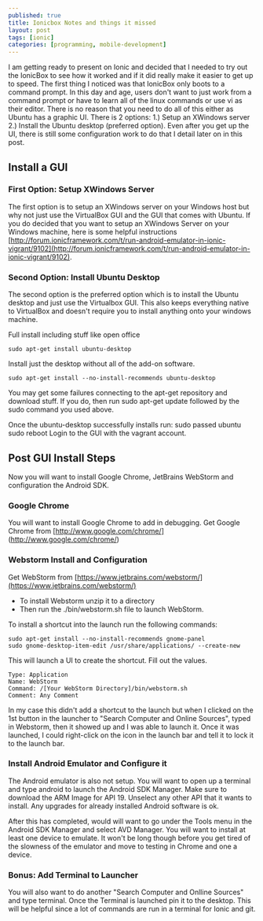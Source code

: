 ```yaml
---
published: true
title: Ionicbox Notes and things it missed
layout: post
tags: [ionic]
categories: [programming, mobile-development]
---
```


I am getting ready to present on Ionic and decided that I needed to try out the IonicBox to see how it worked and if it did really make it easier to get up to speed. The first thing I noticed was that IonicBox only boots to a command prompt.   In this day and age, users don't want to just work from a command prompt or have to learn all of the linux commands or use vi as their editor.  There is no reason that you need to do all of this either as Ubuntu has a graphic UI.  There is 2 options:  1.) Setup an XWindows server 2.) Install the Ubuntu desktop (preferred option).  Even after you get up the UI, there is still some configuration work to do that I detail later on in this post.

## Install a GUI

### First Option: Setup XWindows Server

The first option is to setup an XWindows server on your Windows host but why not just use the VirtualBox GUI and the GUI that comes with Ubuntu.  If you do decided that you want to setup an XWindows Server on your Windows machine, here is some helpful instructions [http://forum.ionicframework.com/t/run-android-emulator-in-ionic-vigrant/9102](http://forum.ionicframework.com/t/run-android-emulator-in-ionic-vigrant/9102).  

### Second Option: Install Ubuntu Desktop

The second option is the preferred option which is to install the Ubuntu desktop and just use the Virtualbox GUI.  This also keeps everything native to VirtualBox and doesn't require you to install anything onto your windows machine.

Full install including stuff like open office
	
	sudo apt-get install ubuntu-desktop
    
Install just the desktop without all of the add-on software.

	sudo apt-get install --no-install-recommends ubuntu-desktop
    
You may get some failures connecting to the apt-get repository and download stuff.  If you do, then run sudo apt-get update followed by the sudo command you used above.


Once the ubuntu-desktop successfully installs run:
	sudo passed ubuntu 
	sudo reboot
	Login to the GUI with the vagrant account.

## Post GUI Install Steps

Now you will want to install Google Chrome, JetBrains WebStorm and configuration the Android SDK.

### Google Chrome

You will want to install Google Chrome to add in debugging. Get Google Chrome from [http://www.google.com/chrome/] (http://www.google.com/chrome/)

### Webstorm Install and Configuration

Get WebStorm from [https://www.jetbrains.com/webstorm/](https://www.jetbrains.com/webstorm/)
- To install Webstorm unzip it to a directory
- Then run the ./bin/webstorm.sh file to launch WebStorm.

To install a shortcut into the launch run the following commands:
	
    sudo apt-get install --no-install-recommends gnome-panel
	sudo gnome-desktop-item-edit /usr/share/applications/ --create-new

This will launch a UI to create the shortcut.  Fill out the values.

	Type: Application
	Name: WebStorm
	Command: /[Your WebStorm Directory]/bin/webstorm.sh
	Comment: Any Comment

In my case this didn't add a shortcut to the launch but when I clicked on the 1st button in the launcher to "Search Computer and Online Sources", typed in Webstorm, then it showed up and I was able to launch it.  Once it was launched, I could right-click on the icon in the launch bar and tell it to lock it to the launch bar.  

### Install Android Emulator and Configure it

The Android emulator is also not setup.  You will want to open up a terminal and type android to launch the Android SDK Manager.  Make sure to download the ARM Image for API 19.  Unselect any other API that it wants to install.  Any upgrades for already installed Android software is ok.

After this has completed, would will want to go under the Tools menu in the Android SDK Manager and select AVD Manager.  You will want to install at least one device to emulate.  It won't be long though before you get tired of the slowness of the emulator and move to testing in Chrome and one a device.

### Bonus: Add Terminal to Launcher
You will also want to do another "Search Computer and Onlline Sources" and type terminal.  Once the Terminal is launched pin it to the desktop.  This will be helpful since a lot of commands are run in a terminal for Ionic and git.  
